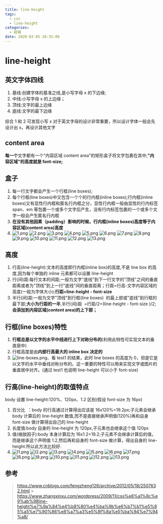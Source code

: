 ```yaml
---
title: line-height
tags:
  - css
  - line-height
categories:
  - 前端
date: 2020-03-05 16:35:09
---
```


# line-height

## 英文字体四线

1. 基线:创建字体的基准之线,是小写字母 x 的下边缘;
2. 中线:小写字母 x 的上边缘；
3. 顶线:文字的最上边缘
4. 底线:文字的最下边缘

综合 1 和 2 可发现小写 x 对于英文字母的设计非常重要，所以设计字体一般会先设计出 x，再设计其他文字

## content area

**每一个**文字都有一个"内容区域 content area"的矩形盒子将文字包裹在其中;**"内容区域"的高度就是 font-size;**

## 盒子

1. 每一行文字都会产生一个行框(line boxes);
2. 每个行框(line boxes)中又包含一个个的行内框(inline boxes);行内框(inline boxes)又有显性行内框和匿名行内框之分，显性行内框一般由显性的行内标签 span、em 等包裹一个或多个文字后产生，没有行内标签包裹的一个或多个文字一般会产生匿名行内框
3. **在没有其他因素（padding）影响的时候，行内框(inline boxes)高度等于内容区域(content area)高度**
4. ![1.png](1.png)
   ![2.png](2.png)
   ![3.png](3.png)
   ![4.png](4.png)
   ![5.png](5.png)
   ![6.png](6.png)
   ![7.png](7.png)
   ![8.png](8.png)
   ![9.png](9.png)
   ![10.png](10.png)
   ![11.png](11.png)
   ![12.png](12.png)
   ![13.png](13.png)

## 高度

1. 行高(line-height):文本的高度即行内框(inline box)的高度,不是 line box 的高度,因为每个单独的 inline 元素都可以设置 line-height
2. 行(间)距:每行文本的间距;一般为文字"底线"到下一行文字的"顶线"之间的垂直距离或者为"顶线"到上一行"底线"间的垂直距离；行距=行高-文字内容区域的高度(一般为字体大小);**行距=line-height - font-size**
3. 半行(间)距:一般为文字"顶线"到行框(line boxes)  的最上部或"底线"到行框的最下部;**大小为行距的一半**,半行(间)距  =行距/2=(line-height - font-size )/2;**会添加到内容区域(content area)的上下部；**

## 行框(line boxes)特性

1. **行框总是以文字的水平中线进行上下对称分布的**(利用此特性可实现文本的垂直居中)
2. 行框高度是由**内部行高最大的 inline box 决定的**
3. ![line-boxes.png](line-boxes.png)、看 test1 的结果，此时 line boxes 的高度为 0，但是它是以文字的水平中垂线对称分布的。这一重要的特性可以用来实现文字或图片的垂直居中对齐。(通过 test1 也说明 line-height 可以小于 font-size)

## 行高(line-height)的取值特点

body 设置 line-height:120%、120px、1.2 区别(假设 font-size 为 16px)

1. 百分比  ：body 的行高通过计算得出应该是 16x120%=19.2px;子元素会继承 body 计算后的 line-height 数值,而不是直接继承声明值(120%)再和自身 font-size 做计算得出自己的 line-height
2. 长度值:body 自身的 line-height 为 120px,子元素也会继承这个值 120px
3. 值(缩放因子):body 本身计算后为 16x1.2=19.2;子元素不会继承计算后的值，而是继承这个声明值 1.2,然后再和自身的 font-size 做计算，得出自身的 line-height.所以此方法比较好.
4. ![l1.png](l1.png)
   ![l2.png](l2.png)
   ![l3.png](l3.png)
   ![l4.png](l4.png)
   ![l5.png](l5.png)
   ![l6.png](l6.png)
   ![l7.png](l7.png)
   ![l8.png](l8.png)
   ![l9.png](l9.png)
   ![l10.png](l10.png)
   ![l11.png](l11.png)
   ![l12.png](l12.png)
   ![l13.png](l13.png)

## 参考

> https://www.cnblogs.com/fengzheng126/archive/2012/05/18/2507632.html > https://www.zhangxinxu.com/wordpress/2009/11/css%e8%a1%8c%e9%ab%98line-height%e7%9a%84%e4%b8%80%e4%ba%9b%e6%b7%b1%e5%85%a5%e7%90%86%e8%a7%a3%e5%8f%8a%e5%ba%94%e7%94%a8/
